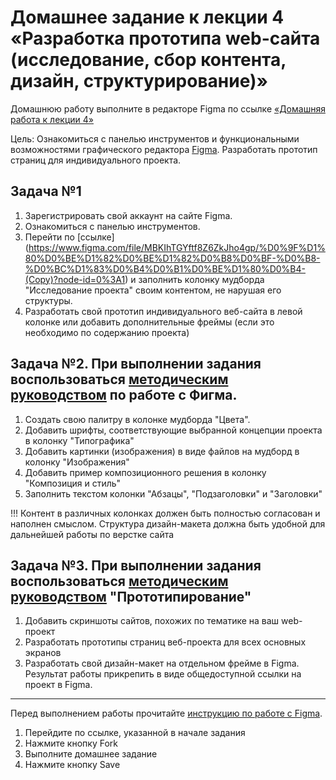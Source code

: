 # Домашнее задание к лекции 4 «Разработка прототипа web-сайта (исследование, сбор контента, дизайн, структурирование)»
Домашнюю работу выполните в редакторе Figma по ссылке [«Домашняя работа к лекции 4»](https://www.figma.com/file/MBKIhTGYftf8Z6ZkJho4gp/%D0%9F%D1%80%D0%BE%D1%82%D0%BE%D1%82%D0%B8%D0%BF-%D0%B8-%D0%BC%D1%83%D0%B4%D0%B1%D0%BE%D1%80%D0%B4-(Copy)?node-id=0%3A1)

Цель: Ознакомиться с панелью инструментов и функциональными возможностями графического редактора [Figma](https://awdee.ru/figma/). Разработать прототип страниц для индивидуального проекта.

## Задача №1
1. Зарегистрировать свой аккаунт на сайте Figma. 
2. Ознакомиться с панелью инструментов.
3. Перейти по [ссылке] (https://www.figma.com/file/MBKIhTGYftf8Z6ZkJho4gp/%D0%9F%D1%80%D0%BE%D1%82%D0%BE%D1%82%D0%B8%D0%BF-%D0%B8-%D0%BC%D1%83%D0%B4%D0%B1%D0%BE%D1%80%D0%B4-(Copy)?node-id=0%3A1) 
и заполнить колонку мудборда "Исследование проекта" своим контентом, не нарушая его структуры. 
4. Разработать свой прототип индивидуального веб-сайта в левой колонке или добавить дополнительные фреймы (если это необходимо по содержанию проекта)

## Задача №2. При выполнении задания воспользоваться [методическим руководством]() по работе с Фигма.
1. Создать свою палитру в колонке мудборда "Цвета". 
2. Добавить шрифты, соответствующие выбранной концепции проекта в колонку "Типографика"
3. Добавить картинки (изображения) в виде файлов на мудборд в колонку "Изображения"
4. Добавить пример композиционного решения в колонку "Композиция и стиль"
5. Заполнить текстом колонки "Абзацы", "Подзаголовки" и "Заголовки"

!!! Контент в различных колонках должен быть полностью согласован и наполнен смыслом. Структура дизайн-макета 
должна быть удобной для дальнейшей работы по верстке сайта

## Задача №3. При выполнении задания воспользоваться [методическим руководством]() "Прототипирование"
1. Добавить скриншоты сайтов, похожих по тематике на ваш web-проект
2. Разработать прототипы страниц веб-проекта для всех основных экранов
3. Разработать свой дизайн-макет на отдельном фрейме в Figma. Результат работы прикрепить в виде общедоступной ссылки на проект в Figma.

---
Перед выполнением работы прочитайте [инструкцию по работе с Figma](https://awdee.ru/figma/).
1. Перейдите по ссылке, указанной в начале задания
2. Нажмите кнопку Fork
3. Выполните домашнее задание
4. Нажмите кнопку Save

